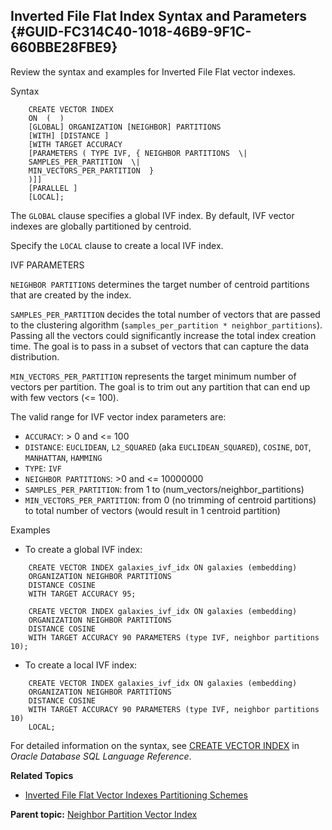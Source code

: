 ## Inverted File Flat Index Syntax and Parameters {#GUID-FC314C40-1018-46B9-9F1C-660BBE28FBE9}

Review the syntax and examples for Inverted File Flat vector indexes.

Syntax
```
    CREATE VECTOR INDEX
    ON  (  )
    [GLOBAL] ORGANIZATION [NEIGHBOR] PARTITIONS
    [WITH] [DISTANCE ]
    [WITH TARGET ACCURACY
    [PARAMETERS ( TYPE IVF, { NEIGHBOR PARTITIONS  \|
    SAMPLES_PER_PARTITION  \|
    MIN_VECTORS_PER_PARTITION  }
    )]]
    [PARALLEL ]
    [LOCAL];
```
    

The `GLOBAL` clause specifies a global IVF index. By default, IVF vector indexes are globally partitioned by centroid. 

Specify the `LOCAL` clause to create a local IVF index. 

IVF PARAMETERS

`NEIGHBOR PARTITIONS` determines the target number of centroid partitions that are created by the index. 

`SAMPLES_PER_PARTITION` decides the total number of vectors that are passed to the clustering algorithm (`samples_per_partition * neighbor_partitions`). Passing all the vectors could significantly increase the total index creation time. The goal is to pass in a subset of vectors that can capture the data distribution. 

`MIN_VECTORS_PER_PARTITION` represents the target minimum number of vectors per partition. The goal is to trim out any partition that can end up with few vectors (<= 100). 

The valid range for IVF vector index parameters are:

  * `ACCURACY`: > 0 and <= 100 
  * `DISTANCE`: `EUCLIDEAN`, `L2_SQUARED` (aka `EUCLIDEAN_SQUARED`), `COSINE`, `DOT`, `MANHATTAN`, `HAMMING`
  * `TYPE`: `IVF`
  * `NEIGHBOR PARTITIONS`: >0 and <= 10000000 
  * `SAMPLES_PER_PARTITION`: from 1 to (num_vectors/neighbor_partitions) 
  * `MIN_VECTORS_PER_PARTITION`: from 0 (no trimming of centroid partitions) to total number of vectors (would result in 1 centroid partition) 



Examples

  * To create a global IVF index:
```
    CREATE VECTOR INDEX galaxies_ivf_idx ON galaxies (embedding)
    ORGANIZATION NEIGHBOR PARTITIONS
    DISTANCE COSINE
    WITH TARGET ACCURACY 95;
```
```
    CREATE VECTOR INDEX galaxies_ivf_idx ON galaxies (embedding)
    ORGANIZATION NEIGHBOR PARTITIONS
    DISTANCE COSINE
    WITH TARGET ACCURACY 90 PARAMETERS (type IVF, neighbor partitions 10);
```
    

  * To create a local IVF index:
```
    CREATE VECTOR INDEX galaxies_ivf_idx ON galaxies (embedding)
    ORGANIZATION NEIGHBOR PARTITIONS
    DISTANCE COSINE
    WITH TARGET ACCURACY 90 PARAMETERS (type IVF, neighbor partitions 10)
    LOCAL;
```
    




For detailed information on the syntax, see [CREATE VECTOR INDEX](https://docs.oracle.com/pls/topic/lookup?ctx=en/database/oracle/oracle-database/23/vecse&id=SQLRF-GUID-B396C369-54BB-4098-A0DD-7C54B3A0D66F) in *Oracle Database SQL Language Reference*. 

**Related Topics**

  * [Inverted File Flat Vector Indexes Partitioning Schemes](inverted-file-flat-vector-indexes-partitioning-schemes.md#GUID-98797C70-269E-42E9-B24B-1E3C461D5932)



**Parent topic:** [Neighbor Partition Vector Index](neighbor-partition-vector-index.md)
